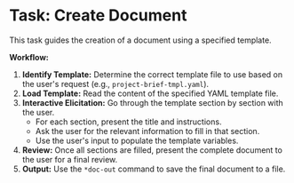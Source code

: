# Task: Create Document

This task guides the creation of a document using a specified template.

**Workflow:**

1.  **Identify Template:** Determine the correct template file to use based on the user's request (e.g., `project-brief-tmpl.yaml`).
2.  **Load Template:** Read the content of the specified YAML template file.
3.  **Interactive Elicitation:** Go through the template section by section with the user.
    - For each section, present the title and instructions.
    - Ask the user for the relevant information to fill in that section.
    - Use the user's input to populate the template variables.
4.  **Review:** Once all sections are filled, present the complete document to the user for a final review.
5.  **Output:** Use the `*doc-out` command to save the final document to a file.
